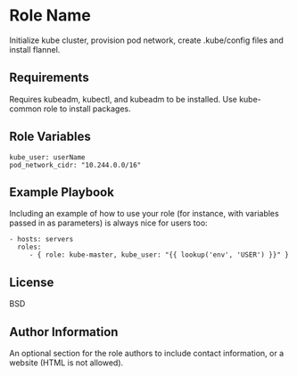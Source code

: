 Role Name
=========

Initialize kube cluster, provision pod network, create .kube/config files and install flannel.  

Requirements
------------

Requires kubeadm, kubectl, and kubeadm to be installed. Use kube-common role to install packages.

Role Variables
--------------

  ```
  kube_user: userName
  pod_network_cidr: "10.244.0.0/16"
  ```

Example Playbook
----------------

Including an example of how to use your role (for instance, with variables passed in as parameters) is always nice for users too:

    - hosts: servers
      roles:
         - { role: kube-master, kube_user: "{{ lookup('env', 'USER') }}" }

License
-------

BSD

Author Information
------------------

An optional section for the role authors to include contact information, or a website (HTML is not allowed).
